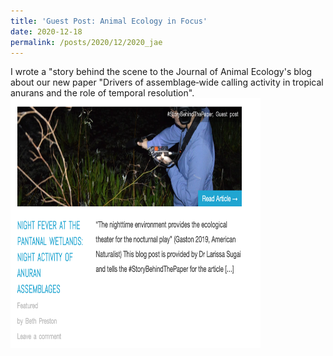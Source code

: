 ```yaml
---
title: 'Guest Post: Animal Ecology in Focus'
date: 2020-12-18
permalink: /posts/2020/12/2020_jae
---
```

I wrote a "story behind the scene to the Journal of Animal Ecology's blog about our new paper "Drivers of assemblage‐wide calling activity in tropical anurans and the role of temporal resolution".
<a href="https://animalecologyinfocus.com/2020/12/18/night-fever-at-the-pantanal-wetlands-night-activity-of-anuran-assemblages/">
<img src="/images/posts/jae_blog.png" height="400" width="400">
</a>
